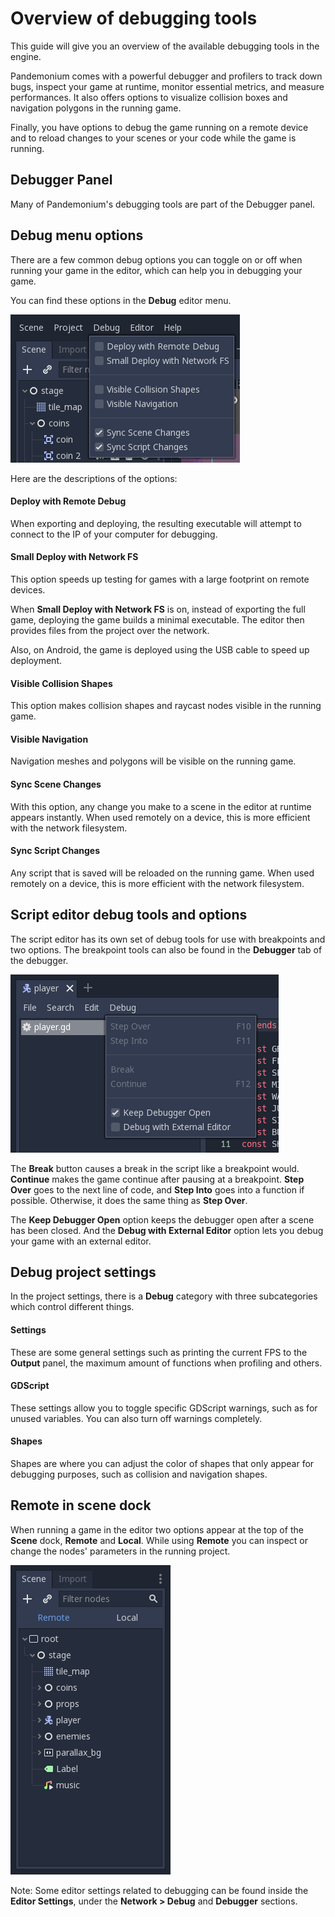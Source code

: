 
# Overview of debugging tools

This guide will give you an overview of the available debugging tools in the
engine.

Pandemonium comes with a powerful debugger and profilers to track down bugs, inspect
your game at runtime, monitor essential metrics, and measure performances.
It also offers options to visualize collision boxes and navigation polygons
in the running game.

Finally, you have options to debug the game running on a remote device
and to reload changes to your scenes or your code while the game is running.

## Debugger Panel

Many of Pandemonium's debugging tools are part of the Debugger panel.

## Debug menu options

There are a few common debug options you can toggle on or off when running
your game in the editor, which can help you in debugging your game.

You can find these options in the **Debug** editor menu.

![](img/overview_debug.png)

Here are the descriptions of the options:

#### Deploy with Remote Debug

When exporting and deploying, the resulting executable will attempt to connect
to the IP of your computer for debugging.

#### Small Deploy with Network FS

This option speeds up testing for games with a large footprint on remote devices.

When **Small Deploy with Network FS** is on, instead of exporting the full game,
deploying the game builds a minimal executable. The editor then provides files
from the project over the network.

Also, on Android, the game is deployed using the USB cable to speed up deployment.

#### Visible Collision Shapes

This option makes collision shapes and raycast nodes visible in the running game.

#### Visible Navigation

Navigation meshes and polygons will be visible on the running game.

#### Sync Scene Changes

With this option, any change you make to a scene in the editor at runtime
appears instantly. When used remotely on a device, this is more efficient
with the network filesystem.

#### Sync Script Changes

Any script that is saved will be reloaded on the running game. When used
remotely on a device, this is more efficient with the network filesystem.

## Script editor debug tools and options

The script editor has its own set of debug tools for use with breakpoints and
two options. The breakpoint tools can also be found in the **Debugger** tab
of the debugger.

![](img/overview_script_editor.png)

The **Break** button causes a break in the script like a breakpoint would.
**Continue** makes the game continue after pausing at a breakpoint.
**Step Over** goes to the next line of code, and **Step Into** goes into
a function if possible. Otherwise, it does the same thing as **Step Over**.

The **Keep Debugger Open** option keeps the debugger open after a scene
has been closed. And the **Debug with External Editor** option lets you
debug your game with an external editor.

## Debug project settings

In the project settings, there is a **Debug** category with three subcategories
which control different things.

#### Settings

These are some general settings such as printing the current FPS
to the **Output** panel, the maximum amount of functions when profiling
and others.

#### GDScript

These settings allow you to toggle specific GDScript warnings, such as for
unused variables. You can also turn off warnings completely.

#### Shapes

Shapes are where you can adjust the color of shapes that only appear for
debugging purposes, such as collision and navigation shapes.

## Remote in scene dock

When running a game in the editor two options appear at the top of the **Scene**
dock, **Remote** and **Local**. While using **Remote** you can inspect or change
the nodes' parameters in the running project.

![](img/overview_remote.png)

Note: Some editor settings related to debugging can be found inside
the **Editor Settings**, under the **Network &gt; Debug** and **Debugger** sections.

